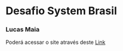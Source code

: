 # Desafio System Brasil
### Lucas Maia

Poderá acessar o site através deste <a href="https://lucasmaia138.github.io/desafiobrasilsystem2/" target="_blank">Link</a>
